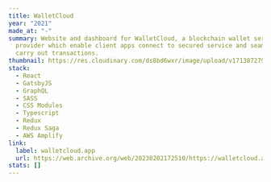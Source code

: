 ```yaml
---
title: WalletCloud
year: "2021"
made_at: "-"
summary: Website and dashboard for WalletCloud, a blockchain wallet service
  provider which enable client apps connect to secured service and seamlessly
  carry out transactions.
thumbnail: https://res.cloudinary.com/ds8bd6wxr/image/upload/v1713872799/my-portfolio/Screenshot_2024-04-23_at_12.42.39_tzpo0d.png
stack:
  - React
  - GatsbyJS
  - GraphQL
  - SASS
  - CSS Modules
  - Typescript
  - Redux
  - Redux Saga
  - AWS Amplify
link:
  label: walletcloud.app
  url: https://web.archive.org/web/20230202172510/https://walletcloud.app/
stats: []
---
```

